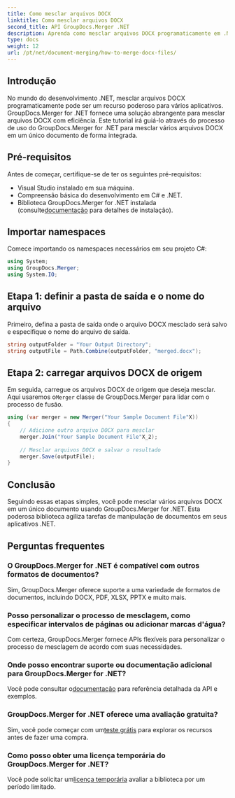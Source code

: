 ```yaml
---
title: Como mesclar arquivos DOCX
linktitle: Como mesclar arquivos DOCX
second_title: API GroupDocs.Merger .NET
description: Aprenda como mesclar arquivos DOCX programaticamente em .NET usando GroupDocs.Merger, simplificando com eficiência as tarefas de manipulação de documentos.
type: docs
weight: 12
url: /pt/net/document-merging/how-to-merge-docx-files/
---
```

## Introdução
No mundo do desenvolvimento .NET, mesclar arquivos DOCX programaticamente pode ser um recurso poderoso para vários aplicativos. GroupDocs.Merger for .NET fornece uma solução abrangente para mesclar arquivos DOCX com eficiência. Este tutorial irá guiá-lo através do processo de uso do GroupDocs.Merger for .NET para mesclar vários arquivos DOCX em um único documento de forma integrada.
## Pré-requisitos
Antes de começar, certifique-se de ter os seguintes pré-requisitos:
- Visual Studio instalado em sua máquina.
- Compreensão básica do desenvolvimento em C# e .NET.
-  Biblioteca GroupDocs.Merger for .NET instalada (consulte[documentação](https://reference.groupdocs.com/merger/net/) para detalhes de instalação).

## Importar namespaces
Comece importando os namespaces necessários em seu projeto C#:
```csharp
using System; 
using GroupDocs.Merger;
using System.IO;
```
## Etapa 1: definir a pasta de saída e o nome do arquivo
Primeiro, defina a pasta de saída onde o arquivo DOCX mesclado será salvo e especifique o nome do arquivo de saída.
```csharp
string outputFolder = "Your Output Directory";
string outputFile = Path.Combine(outputFolder, "merged.docx");
```
## Etapa 2: carregar arquivos DOCX de origem
Em seguida, carregue os arquivos DOCX de origem que deseja mesclar. Aqui usaremos o`Merger` classe de GroupDocs.Merger para lidar com o processo de fusão.
```csharp
using (var merger = new Merger("Your Sample Document File"X))
{
    // Adicione outro arquivo DOCX para mesclar
    merger.Join("Your Sample Document File"X_2);
    
    // Mesclar arquivos DOCX e salvar o resultado
    merger.Save(outputFile);
}
```

## Conclusão
Seguindo essas etapas simples, você pode mesclar vários arquivos DOCX em um único documento usando GroupDocs.Merger for .NET. Esta poderosa biblioteca agiliza tarefas de manipulação de documentos em seus aplicativos .NET.
## Perguntas frequentes
### O GroupDocs.Merger for .NET é compatível com outros formatos de documentos?
Sim, GroupDocs.Merger oferece suporte a uma variedade de formatos de documentos, incluindo DOCX, PDF, XLSX, PPTX e muito mais.
### Posso personalizar o processo de mesclagem, como especificar intervalos de páginas ou adicionar marcas d'água?
Com certeza, GroupDocs.Merger fornece APIs flexíveis para personalizar o processo de mesclagem de acordo com suas necessidades.
### Onde posso encontrar suporte ou documentação adicional para GroupDocs.Merger for .NET?
 Você pode consultar o[documentação](https://reference.groupdocs.com/merger/net/) para referência detalhada da API e exemplos.
### GroupDocs.Merger for .NET oferece uma avaliação gratuita?
 Sim, você pode começar com um[teste grátis](https://releases.groupdocs.com/) para explorar os recursos antes de fazer uma compra.
### Como posso obter uma licença temporária do GroupDocs.Merger for .NET?
 Você pode solicitar um[licença temporária](https://purchase.groupdocs.com/temporary-license/) avaliar a biblioteca por um período limitado.